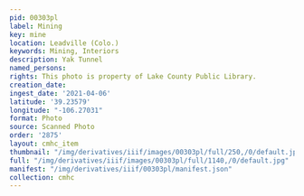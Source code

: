 ```yaml
---
pid: 00303pl
label: Mining
key: mine
location: Leadville (Colo.)
keywords: Mining, Interiors
description: Yak Tunnel
named_persons: 
rights: This photo is property of Lake County Public Library.
creation_date: 
ingest_date: '2021-04-06'
latitude: '39.23579'
longitude: "-106.27031"
format: Photo
source: Scanned Photo
order: '2875'
layout: cmhc_item
thumbnail: "/img/derivatives/iiif/images/00303pl/full/250,/0/default.jpg"
full: "/img/derivatives/iiif/images/00303pl/full/1140,/0/default.jpg"
manifest: "/img/derivatives/iiif/00303pl/manifest.json"
collection: cmhc
---
```

